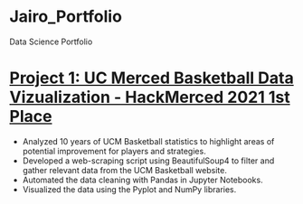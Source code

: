 # Jairo_Portfolio
Data Science Portfolio

# [Project 1: UC Merced Basketball Data Vizualization - HackMerced 2021 1st Place](https://github.com/jcarreon5/hackmerced_2021)                 
* Analyzed 10 years of UCM Basketball statistics to highlight areas of potential improvement for players and strategies.
* Developed a web-scraping script using BeautifulSoup4 to filter and gather relevant data from the UCM Basketball website.
* Automated the data cleaning with Pandas in Jupyter Notebooks.
* Visualized the data using the Pyplot and NumPy libraries. 
